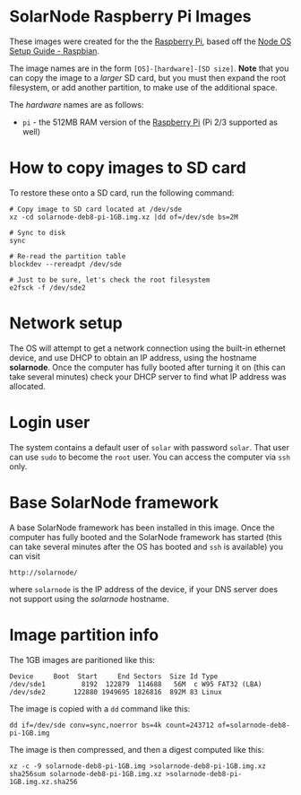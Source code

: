 # SolarNode Raspberry Pi Images

These images were created for the the [Raspberry Pi][1], based 
off the [Node OS Setup Guide - Raspbian][2].

The image names are in the form `[OS]-[hardware]-[SD size]`. **Note**
that you can copy the image to a _larger_ SD card, but you must then
expand the root filesystem, or add another partition, to make use of
the additional space.

The *hardware* names are as follows:

 * `pi` - the 512MB RAM version of the [Raspberry Pi][1] (Pi 2/3 supported
   as well)
 	
# How to copy images to SD card

To restore these onto a SD card, run the following command:

	# Copy image to SD card located at /dev/sde
	xz -cd solarnode-deb8-pi-1GB.img.xz |dd of=/dev/sde bs=2M
	
	# Sync to disk
	sync
	
	# Re-read the partition table
	blockdev --rereadpt /dev/sde
	
	# Just to be sure, let's check the root filesystem
	e2fsck -f /dev/sde2

# Network setup

The OS will attempt to get a network connection using the built-in
ethernet device, and use DHCP to obtain an IP address, using the hostname
**solarnode**. Once the computer has fully booted after turning it on (this
can take several minutes) check your DHCP server to find what IP address was
allocated.

# Login user

The system contains a default user of `solar` with password `solar`. That user can
use `sudo` to become the `root` user. You can access the computer via `ssh` only.

# Base SolarNode framework

A base SolarNode framework has been installed in this image. Once the computer has
fully booted and the SolarNode framework has started (this can take several minutes
after the OS has booted and `ssh` is available) you can visit

	http://solarnode/

where `solarnode` is the IP address of the device, if your DNS server does not
support using the _solarnode_ hostname.

# Image partition info

The 1GB images are paritioned like this:

```
Device     Boot  Start     End Sectors  Size Id Type
/dev/sde1         8192  122879  114688   56M  c W95 FAT32 (LBA)
/dev/sde2       122880 1949695 1826816  892M 83 Linux
```

The image is copied with a `dd` command like this:

```
dd if=/dev/sde conv=sync,noerror bs=4k count=243712 of=solarnode-deb8-pi-1GB.img
```

The image is then compressed, and then a digest computed like this:

```
xz -c -9 solarnode-deb8-pi-1GB.img >solarnode-deb8-pi-1GB.img.xz
sha256sum solarnode-deb8-pi-1GB.img.xz >solarnode-deb8-pi-1GB.img.xz.sha256
```

  [1]: https://www.raspberrypi.org/
  [2]: https://github.com/SolarNetwork/solarnetwork/wiki/Node-OS-Setup-Guide-Raspbian

